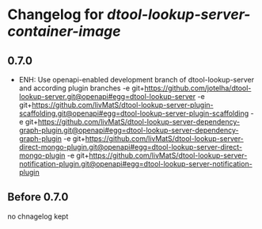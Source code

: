 # Changelog for *dtool-lookup-server-container-image*

## 0.7.0

- ENH: Use openapi-enabled development branch of dtool-lookup-server and according plugin branches
  -e git+https://github.com/jotelha/dtool-lookup-server.git@openapi#egg=dtool-lookup-server
  -e git+https://github.com/livMatS/dtool-lookup-server-plugin-scaffolding.git@openapi#egg=dtool-lookup-server-plugin-scaffolding
  -e git+https://github.com/livMatS/dtool-lookup-server-dependency-graph-plugin.git@openapi#egg=dtool-lookup-server-dependency-graph-plugin
  -e git+https://github.com/livMatS/dtool-lookup-server-direct-mongo-plugin.git@openapi#egg=dtool-lookup-server-direct-mongo-plugin
  -e git+https://github.com/livMatS/dtool-lookup-server-notification-plugin.git@openapi#egg=dtool-lookup-server-notification-plugin


## Before 0.7.0

no chnagelog kept
